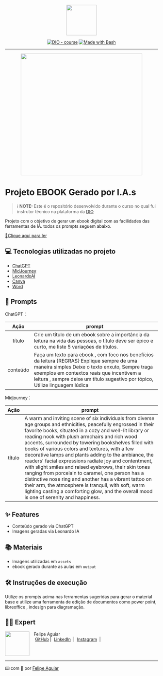<p align="center">
    <img width="100" src=".github/assets/banner.png">
</p>


<p align="center">
<a href="https://dio.me/"><img src="https://img.shields.io/badge/DIO-Course-28DA77?logo=youtube" alt="DIO - course"></a>
<a href="https://www.gnu.org/software/bash/" title="Go to Bash homepage"><img src="https://img.shields.io/badge/Prompt-Project-blue?logo=gnu-bash&amp;logoColor=white" alt="Made with Bash"></a></p>

-------


<p align="center">
<img 
    src="./assets/cover.png"
    width="400"  
/>
</p>

# Projeto EBOOK Gerado por I.A.s


 > ℹ️ **NOTE:** Este é o repositório desenvolvido durante o curso no qual fui instrutor técnico na plataforma da [DIO](https://dio.me)

Projeto com o objetivo de gerar um ebook digital com as facilidades das ferramentas de IA. todos os prompts
seguem abaixo.

<a href="https://github.com/felipeAguiarCode/prompts-recipe-to-create-a-ebook/blob/main/output/ebook%20-%20css%20jedi%20output.pdf" title="View PDF now"> 📕Clique aqui para ler</a>

## 💻 Tecnologias utilizadas no projeto

- [ChatGPT](https://chat.openai.com/) 
- [MidJourney](https://www.midjourney.com/app/)
- [LeonardoAI](https://leonardo.ai/)
- [Canva](https://www.canva.com/)
- [Word](https://www.microsoft.com/en/microsoft-365/word)

## 🧠 Prompts


ChatGPT：

|   Ação   | prompt                                                                                                                                                                                                                                                                         |
| :------: | ------------------------------------------------------------------------------------------------------------------------------------------------------------------------------------------------------------------------------------------------------------------------------ |
|  título  | Crie um título de um ebook sobre a importância da leitura na vida das pessoas, o título deve ser épico e curto, me liste 5 variações de títulos.                                                        |
| conteúdo | Faça um texto para ebook , com foco nos benefícios da leitura {REGRAS} Explique sempre de uma maneira simples Deixe o texto enxuto, Sempre traga exemplos em contextos reais que incentivem a leitura , sempre deixe um título sugestivo por tópico, Utilize linguagem lúdica |


Midjourney：

|  Ação  | prompt                                                                                 |
| :----: | -------------------------------------------------------------------------------------- |
| título | A warm and inviting scene of six individuals from diverse age groups and ethnicities, peacefully engrossed in their favorite books, situated in a cozy and well-lit library or reading nook with plush armchairs and rich wood accents, surrounded by towering bookshelves filled with books of various colors and textures, with a few decorative lamps and plants adding to the ambiance, the readers' facial expressions radiate joy and contentment, with slight smiles and raised eyebrows, their skin tones ranging from porcelain to caramel, one person has a distinctive nose ring and another has a vibrant tattoo on their arm, the atmosphere is tranquil, with soft, warm lighting casting a comforting glow, and the overall mood is one of serenity and happiness. |

## ✨ Features

- Conteúdo gerado via ChatGPT
- Imagens geradas via Leonardo IA

## 📚 Materiais

- Imagens utilizadas em `assets`
- ebook gerado durante as aulas em `output`

## 🛠️ Instruções de execução

Utilize os prompts acima nas ferramentas sugeridas para gerar o material base e utilize uma ferramenta de edição de documentos como power point, libreoffice , indesign para diagramação.

## 👨‍💻 Expert

<p>
    <img 
      align=left 
      margin=10 
      width=80 
      src="https://avatars.githubusercontent.com/u/37452836?v=4"
    />
    <p>&nbsp&nbsp&nbspFelipe Aguiar<br>
    &nbsp&nbsp&nbsp
    <a href="https://github.com/felipeAguiarCode">
    GitHub</a>&nbsp;|&nbsp;
    <a href="www.linkedin.com/in/
felipe-exe">LinkedIn</a>
&nbsp;|&nbsp;
    <a href="https://www.instagram.com/felipeaguiar.exe/">
    Instagram</a>
&nbsp;|&nbsp;</p>
</p>
<br/><br/>
<p>

---

⌨️ com 💜 por [Felipe Aguiar](https://github.com/felipeAguiarCode)
